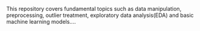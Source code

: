  This repository covers fundamental topics such as data manipulation, preprocessing, outlier treatment, exploratory data analysis(EDA) and basic machine learning models....
